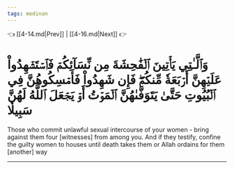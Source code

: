 ```yaml
---
tags: medinan
---
```


👈 [[4-14.md|Prev]] | [[4-16.md|Next]] 👉

# وَٱلَّـٰتِي يَأۡتِينَ ٱلۡفَٰحِشَةَ مِن نِّسَآئِكُمۡ فَٱسۡتَشۡهِدُواْ عَلَيۡهِنَّ أَرۡبَعَةٗ مِّنكُمۡۖ فَإِن شَهِدُواْ فَأَمۡسِكُوهُنَّ فِي ٱلۡبُيُوتِ حَتَّىٰ يَتَوَفَّىٰهُنَّ ٱلۡمَوۡتُ أَوۡ يَجۡعَلَ ٱللَّهُ لَهُنَّ سَبِيلٗا

Those who commit unlawful sexual intercourse of your women - bring against them four [witnesses] from among you. And if they testify, confine the guilty women to houses until death takes them or Allah ordains for them [another] way

---

